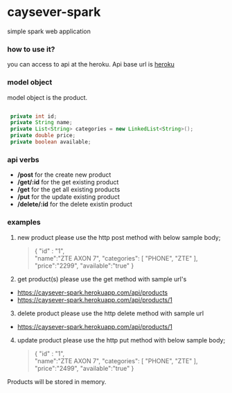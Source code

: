 # caysever-spark
simple spark web application

### how to use it?

you can access to api at the heroku. Api base url is [heroku](https://caysever-spark.herokuapp.com/api/products)

### model object

model object is the product. 

``` java

 private int id;
 private String name;
 private List<String> categories = new LinkedList<String>();
 private double price;
 private boolean available;

```

### api verbs
 - **/post** for the create new product
 - **/get/:id** for the get existing product
 - **/get** for the get all existing products
 - **/put** for the update existing product
 - **/delete/:id** for the delete existin product

### examples
1. new product
please use the http post method with below sample body;
    > {
      "id" : "1", 	
      "name":"ZTE AXON 7",
      "categories": [
    		"PHONE",
    		"ZTE"
    	],
      "price":"2299",
      "available":"true"
      }
2. get product(s)
please use the get method with sample url's
- https://caysever-spark.herokuapp.com/api/products
- https://caysever-spark.herokuapp.com/api/products/1

3. delete product
please use the http delete method with sample url
- https://caysever-spark.herokuapp.com/api/products/1

4. update product
please use the http put method with below sample body;
    > {
      "id" : "1", 	
      "name":"ZTE AXON 7",
      "categories": [
    		"PHONE",
    		"ZTE"
    	],
      "price":"2499",
      "available":"true"
      }

Products will be stored in memory.
